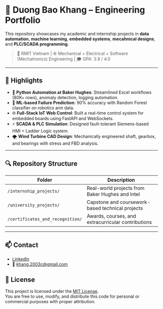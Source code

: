 # 🧠 Duong Bao Khang – Engineering Portfolio

This repository showcases my academic and internship projects in **data automation**, **machine learning**, **embedded systems**, **mecahnical designs**, and **PLC/SCADA programming**.

> 📍 RMIT Vietnam | ⚙️ Mechanical + Electrical + Software (Mechatronics) Engineering | 🎓 GPA: 3.9 / 4.0

---

## 📌 Highlights

- 🧾 **Python Automation at Baker Hughes**: Streamlined Excel workflows (80K+ rows), anomaly detection, logging automation.
- 🧠 **ML-based Failure Prediction**: 90% accuracy with Random Forest classifier on robotics arm data.
- 🌐 **Full-Stack IoT Web Control**: Built a real-time control system for embedded boards using FastAPI and WebSockets.
- ⚡ **SCADA & PLC Simulation**: Designed fault-tolerant Siemens-based HMI + Ladder Logic system.
- 🌪 **Wind Turbine CAD Design**: Mechanically engineered shaft, gearbox, and bearings with stress and FBD analysis.

---

## 🔍 Repository Structure

| Folder | Description |
|--------|-------------|
| `/internship_projects/` | Real-world projects from Baker Hughes and Intel |
| `/university_projects/` | Capstone and coursework-based technical projects |
| `/certificates_and_recognition/` | Awards, courses, and extracurricular contributions |

---

## 📫 Contact

- [LinkedIn](https://www.linkedin.com/in/khang-duong-6684a7223)
- 📧 khang.2003c@gmail.com

## 📄 License

This project is licensed under the [MIT License](./LICENSE).  
You are free to use, modify, and distribute this code for personal or commercial purposes with proper attribution.
